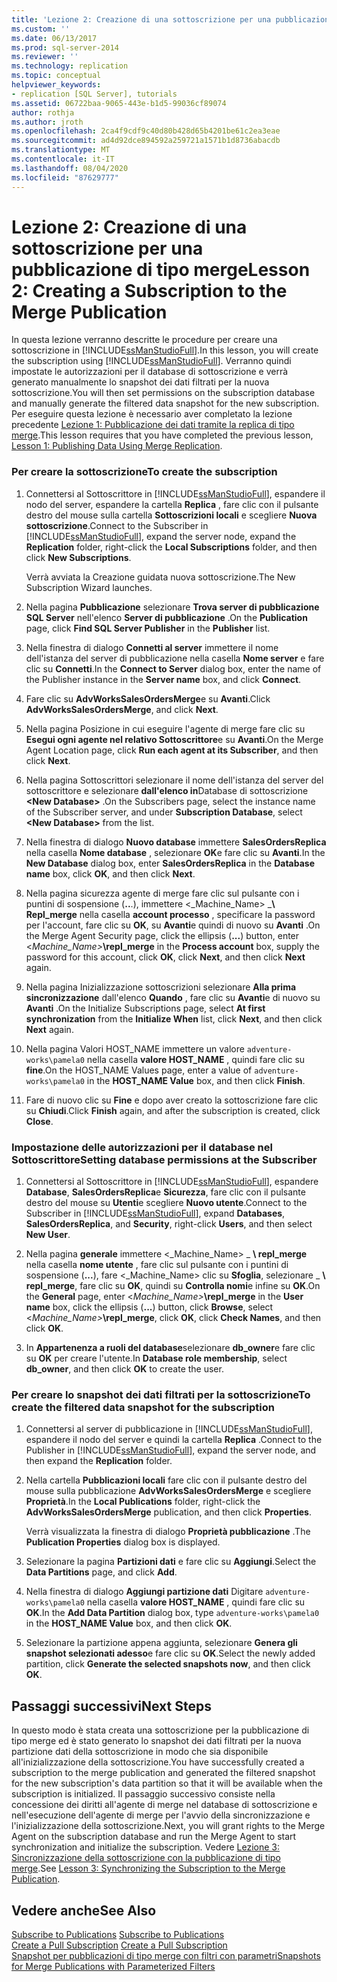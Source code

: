 ```yaml
---
title: 'Lezione 2: Creazione di una sottoscrizione per una pubblicazione di tipo merge | Microsoft Docs'
ms.custom: ''
ms.date: 06/13/2017
ms.prod: sql-server-2014
ms.reviewer: ''
ms.technology: replication
ms.topic: conceptual
helpviewer_keywords:
- replication [SQL Server], tutorials
ms.assetid: 06722baa-9065-443e-b1d5-99036cf89074
author: rothja
ms.author: jroth
ms.openlocfilehash: 2ca4f9cdf9c40d80b428d65b4201be61c2ea3eae
ms.sourcegitcommit: ad4d92dce894592a259721a1571b1d8736abacdb
ms.translationtype: MT
ms.contentlocale: it-IT
ms.lasthandoff: 08/04/2020
ms.locfileid: "87629777"
---
```

# <a name="lesson-2-creating-a-subscription-to-the-merge-publication"></a><span data-ttu-id="cbe41-102">Lezione 2: Creazione di una sottoscrizione per una pubblicazione di tipo merge</span><span class="sxs-lookup"><span data-stu-id="cbe41-102">Lesson 2: Creating a Subscription to the Merge Publication</span></span>
  <span data-ttu-id="cbe41-103">In questa lezione verranno descritte le procedure per creare una sottoscrizione in [!INCLUDE[ssManStudioFull](../../includes/ssmanstudiofull-md.md)].</span><span class="sxs-lookup"><span data-stu-id="cbe41-103">In this lesson, you will create the subscription using [!INCLUDE[ssManStudioFull](../../includes/ssmanstudiofull-md.md)].</span></span> <span data-ttu-id="cbe41-104">Verranno quindi impostate le autorizzazioni per il database di sottoscrizione e verrà generato manualmente lo snapshot dei dati filtrati per la nuova sottoscrizione.</span><span class="sxs-lookup"><span data-stu-id="cbe41-104">You will then set permissions on the subscription database and manually generate the filtered data snapshot for the new subscription.</span></span> <span data-ttu-id="cbe41-105">Per eseguire questa lezione è necessario aver completato la lezione precedente [Lezione 1: Pubblicazione dei dati tramite la replica di tipo merge](lesson-1-publishing-data-using-merge-replication.md).</span><span class="sxs-lookup"><span data-stu-id="cbe41-105">This lesson requires that you have completed the previous lesson, [Lesson 1: Publishing Data Using Merge Replication](lesson-1-publishing-data-using-merge-replication.md).</span></span>  
  
### <a name="to-create-the-subscription"></a><span data-ttu-id="cbe41-106">Per creare la sottoscrizione</span><span class="sxs-lookup"><span data-stu-id="cbe41-106">To create the subscription</span></span>  
  
1.  <span data-ttu-id="cbe41-107">Connettersi al Sottoscrittore in [!INCLUDE[ssManStudioFull](../../includes/ssmanstudiofull-md.md)], espandere il nodo del server, espandere la cartella **Replica** , fare clic con il pulsante destro del mouse sulla cartella **Sottoscrizioni locali** e scegliere **Nuova sottoscrizione**.</span><span class="sxs-lookup"><span data-stu-id="cbe41-107">Connect to the Subscriber in [!INCLUDE[ssManStudioFull](../../includes/ssmanstudiofull-md.md)], expand the server node, expand the **Replication** folder, right-click the **Local Subscriptions** folder, and then click **New Subscriptions**.</span></span>  
  
     <span data-ttu-id="cbe41-108">Verrà avviata la Creazione guidata nuova sottoscrizione.</span><span class="sxs-lookup"><span data-stu-id="cbe41-108">The New Subscription Wizard launches.</span></span>  
  
2.  <span data-ttu-id="cbe41-109">Nella pagina **Pubblicazione** selezionare **Trova server di pubblicazione SQL Server** nell'elenco **Server di pubblicazione** .</span><span class="sxs-lookup"><span data-stu-id="cbe41-109">On the **Publication** page, click **Find SQL Server Publisher** in the **Publisher** list.</span></span>  
  
3.  <span data-ttu-id="cbe41-110">Nella finestra di dialogo **Connetti al server** immettere il nome dell'istanza del server di pubblicazione nella casella **Nome server** e fare clic su **Connetti**.</span><span class="sxs-lookup"><span data-stu-id="cbe41-110">In the **Connect to Server** dialog box, enter the name of the Publisher instance in the **Server name** box, and click **Connect**.</span></span>  
  
4.  <span data-ttu-id="cbe41-111">Fare clic su **AdvWorksSalesOrdersMerge**e su **Avanti**.</span><span class="sxs-lookup"><span data-stu-id="cbe41-111">Click **AdvWorksSalesOrdersMerge**, and click **Next**.</span></span>  
  
5.  <span data-ttu-id="cbe41-112">Nella pagina Posizione in cui eseguire l'agente di merge fare clic su **Esegui ogni agente nel relativo Sottoscrittore**e su **Avanti**.</span><span class="sxs-lookup"><span data-stu-id="cbe41-112">On the Merge Agent Location page, click **Run each agent at its Subscriber**, and then click **Next**.</span></span>  
  
6.  <span data-ttu-id="cbe41-113">Nella pagina Sottoscrittori selezionare il nome dell'istanza del server del sottoscrittore e selezionare **dall'elenco in**Database di sottoscrizione **\<New Database>** .</span><span class="sxs-lookup"><span data-stu-id="cbe41-113">On the Subscribers page, select the instance name of the Subscriber server, and under **Subscription Database**, select **\<New Database>** from the list.</span></span>  
  
7.  <span data-ttu-id="cbe41-114">Nella finestra di dialogo **Nuovo database** immettere **SalesOrdersReplica** nella casella **Nome database** , selezionare **OK**e fare clic su **Avanti**.</span><span class="sxs-lookup"><span data-stu-id="cbe41-114">In the **New Database** dialog box, enter **SalesOrdersReplica** in the **Database name** box, click **OK**, and then click **Next**.</span></span>  
  
8.  <span data-ttu-id="cbe41-115">Nella pagina sicurezza agente di merge fare clic sul pulsante con i puntini di sospensione (**..**.), immettere \<_Machine_Name> _**\ Repl_merge** nella casella **account processo** , specificare la password per l'account, fare clic su **OK**, su **Avanti**e quindi di nuovo su **Avanti** .</span><span class="sxs-lookup"><span data-stu-id="cbe41-115">On the Merge Agent Security page, click the ellipsis (**...**) button, enter \<_Machine_Name>_**\repl_merge** in the **Process account** box, supply the password for this account, click **OK**, click **Next**, and then click **Next** again.</span></span>  
  
9. <span data-ttu-id="cbe41-116">Nella pagina Inizializzazione sottoscrizioni selezionare **Alla prima sincronizzazione** dall'elenco **Quando** , fare clic su **Avanti**e di nuovo su **Avanti** .</span><span class="sxs-lookup"><span data-stu-id="cbe41-116">On the Initialize Subscriptions page, select **At first synchronization** from the **Initialize When** list, click **Next**, and then click **Next** again.</span></span>  
  
10. <span data-ttu-id="cbe41-117">Nella pagina Valori HOST_NAME immettere un valore `adventure-works\pamela0` nella casella **valore HOST_NAME** , quindi fare clic su **fine**.</span><span class="sxs-lookup"><span data-stu-id="cbe41-117">On the HOST_NAME Values page, enter a value of `adventure-works\pamela0` in the **HOST_NAME Value** box, and then click **Finish**.</span></span>  
  
11. <span data-ttu-id="cbe41-118">Fare di nuovo clic su **Fine** e dopo aver creato la sottoscrizione fare clic su **Chiudi**.</span><span class="sxs-lookup"><span data-stu-id="cbe41-118">Click **Finish** again, and after the subscription is created, click **Close**.</span></span>  
  
### <a name="setting-database-permissions-at-the-subscriber"></a><span data-ttu-id="cbe41-119">Impostazione delle autorizzazioni per il database nel Sottoscrittore</span><span class="sxs-lookup"><span data-stu-id="cbe41-119">Setting database permissions at the Subscriber</span></span>  
  
1.  <span data-ttu-id="cbe41-120">Connettersi al Sottoscrittore in [!INCLUDE[ssManStudioFull](../../includes/ssmanstudiofull-md.md)], espandere **Database**, **SalesOrdersReplica**e **Sicurezza**, fare clic con il pulsante destro del mouse su **Utenti**e scegliere **Nuovo utente**.</span><span class="sxs-lookup"><span data-stu-id="cbe41-120">Connect to the Subscriber in [!INCLUDE[ssManStudioFull](../../includes/ssmanstudiofull-md.md)], expand **Databases**, **SalesOrdersReplica**, and **Security**, right-click **Users**, and then select **New User**.</span></span>  
  
2.  <span data-ttu-id="cbe41-121">Nella pagina **generale** immettere \<_Machine_Name> _ **\ repl_merge** nella casella **nome utente** , fare clic sul pulsante con i puntini di sospensione (**...**), fare \<_Machine_Name> clic su **Sfoglia**, selezionare _ **\ repl_merge**, fare clic su **OK**, quindi su **Controlla nomi**e infine su **OK**.</span><span class="sxs-lookup"><span data-stu-id="cbe41-121">On the **General** page, enter \<_Machine_Name>_**\repl_merge** in the **User name** box, click the ellipsis (**...**) button, click **Browse**, select \<_Machine_Name>_**\repl_merge**, click **OK**, click **Check Names**, and then click **OK**.</span></span>  
  
3.  <span data-ttu-id="cbe41-122">In **Appartenenza a ruoli del database**selezionare **db_owner**e fare clic su **OK** per creare l'utente.</span><span class="sxs-lookup"><span data-stu-id="cbe41-122">In **Database role membership**, select **db_owner**, and then click **OK** to create the user.</span></span>  
  
### <a name="to-create-the-filtered-data-snapshot-for-the-subscription"></a><span data-ttu-id="cbe41-123">Per creare lo snapshot dei dati filtrati per la sottoscrizione</span><span class="sxs-lookup"><span data-stu-id="cbe41-123">To create the filtered data snapshot for the subscription</span></span>  
  
1.  <span data-ttu-id="cbe41-124">Connettersi al server di pubblicazione in [!INCLUDE[ssManStudioFull](../../includes/ssmanstudiofull-md.md)], espandere il nodo del server e quindi la cartella **Replica** .</span><span class="sxs-lookup"><span data-stu-id="cbe41-124">Connect to the Publisher in [!INCLUDE[ssManStudioFull](../../includes/ssmanstudiofull-md.md)], expand the server node, and then expand the **Replication** folder.</span></span>  
  
2.  <span data-ttu-id="cbe41-125">Nella cartella **Pubblicazioni locali** fare clic con il pulsante destro del mouse sulla pubblicazione **AdvWorksSalesOrdersMerge** e scegliere **Proprietà**.</span><span class="sxs-lookup"><span data-stu-id="cbe41-125">In the **Local Publications** folder, right-click the **AdvWorksSalesOrdersMerge** publication, and then click **Properties**.</span></span>  
  
     <span data-ttu-id="cbe41-126">Verrà visualizzata la finestra di dialogo **Proprietà pubblicazione** .</span><span class="sxs-lookup"><span data-stu-id="cbe41-126">The **Publication Properties** dialog box is displayed.</span></span>  
  
3.  <span data-ttu-id="cbe41-127">Selezionare la pagina **Partizioni dati** e fare clic su **Aggiungi**.</span><span class="sxs-lookup"><span data-stu-id="cbe41-127">Select the **Data Partitions** page, and click **Add**.</span></span>  
  
4.  <span data-ttu-id="cbe41-128">Nella finestra di dialogo **Aggiungi partizione dati** Digitare `adventure-works\pamela0` nella casella **valore HOST_NAME** , quindi fare clic su **OK**.</span><span class="sxs-lookup"><span data-stu-id="cbe41-128">In the **Add Data Partition** dialog box, type `adventure-works\pamela0` in the **HOST_NAME Value** box, and then click **OK**.</span></span>  
  
5.  <span data-ttu-id="cbe41-129">Selezionare la partizione appena aggiunta, selezionare **Genera gli snapshot selezionati adesso**e fare clic su **OK**.</span><span class="sxs-lookup"><span data-stu-id="cbe41-129">Select the newly added partition, click **Generate the selected snapshots now**, and then click **OK**.</span></span>  
  
## <a name="next-steps"></a><span data-ttu-id="cbe41-130">Passaggi successivi</span><span class="sxs-lookup"><span data-stu-id="cbe41-130">Next Steps</span></span>  
 <span data-ttu-id="cbe41-131">In questo modo è stata creata una sottoscrizione per la pubblicazione di tipo merge ed è stato generato lo snapshot dei dati filtrati per la nuova partizione dati della sottoscrizione in modo che sia disponibile all'inizializzazione della sottoscrizione.</span><span class="sxs-lookup"><span data-stu-id="cbe41-131">You have successfully created a subscription to the merge publication and generated the filtered snapshot for the new subscription's data partition so that it will be available when the subscription is initialized.</span></span> <span data-ttu-id="cbe41-132">Il passaggio successivo consiste nella concessione dei diritti all'agente di merge nel database di sottoscrizione e nell'esecuzione dell'agente di merge per l'avvio della sincronizzazione e l'inizializzazione della sottoscrizione.</span><span class="sxs-lookup"><span data-stu-id="cbe41-132">Next, you will grant rights to the Merge Agent on the subscription database and run the Merge Agent to start synchronization and initialize the subscription.</span></span> <span data-ttu-id="cbe41-133">Vedere [Lezione 3: Sincronizzazione della sottoscrizione con la pubblicazione di tipo merge](lesson-3-synchronizing-the-subscription-to-the-merge-publication.md).</span><span class="sxs-lookup"><span data-stu-id="cbe41-133">See [Lesson 3: Synchronizing the Subscription to the Merge Publication](lesson-3-synchronizing-the-subscription-to-the-merge-publication.md).</span></span>  
  
## <a name="see-also"></a><span data-ttu-id="cbe41-134">Vedere anche</span><span class="sxs-lookup"><span data-stu-id="cbe41-134">See Also</span></span>  
 <span data-ttu-id="cbe41-135">[Subscribe to Publications](subscribe-to-publications.md) </span><span class="sxs-lookup"><span data-stu-id="cbe41-135">[Subscribe to Publications](subscribe-to-publications.md) </span></span>  
 <span data-ttu-id="cbe41-136">[Create a Pull Subscription](create-a-pull-subscription.md) </span><span class="sxs-lookup"><span data-stu-id="cbe41-136">[Create a Pull Subscription](create-a-pull-subscription.md) </span></span>  
 [<span data-ttu-id="cbe41-137">Snapshot per pubblicazioni di tipo merge con filtri con parametri</span><span class="sxs-lookup"><span data-stu-id="cbe41-137">Snapshots for Merge Publications with Parameterized Filters</span></span>](snapshots-for-merge-publications-with-parameterized-filters.md)  
  
  

